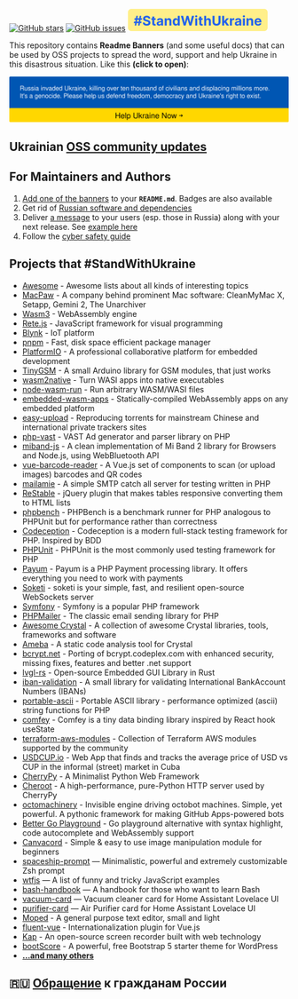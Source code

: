 [![GitHub stars](https://img.shields.io/github/stars/vshymanskyy/StandWithUkraine.svg)](https://github.com/vshymanskyy/StandWithUkraine/stargazers)
[![GitHub issues](https://img.shields.io/github/issues/vshymanskyy/StandWithUkraine.svg)](https://github.com/vshymanskyy/StandWithUkraine/issues)
[![StandWithUkraine](https://raw.githubusercontent.com/vshymanskyy/StandWithUkraine/main/badges/StandWithUkraine.svg)](https://github.com/vshymanskyy/StandWithUkraine/blob/main/docs/README.md)

This repository contains **Readme Banners** (and some useful docs) that can be used by OSS projects to spread the word, support and help Ukraine in this disastrous situation. Like this **(click to open)**:

[![Stand With Ukraine](https://raw.githubusercontent.com/vshymanskyy/StandWithUkraine/main/banner2-direct.svg)](https://vshymanskyy.github.io/StandWithUkraine/)

## Ukrainian [OSS community updates](/docs/CommunityUpdates.md)

## For Maintainers and Authors

1. [Add one of the banners](/docs/AddBanner.md) to your **`README.md`**. Badges are also available
2. Get rid of [Russian software and dependencies](/docs/Boycott.md)
3. Deliver [a message](https://github.com/vshymanskyy/StandWithUkraine/blob/main/docs/ToRussianPeople.md) to your users (esp. those in Russia) along with your next release. See [example here](https://github.com/vshymanskyy/StandWithUkraine/issues/4)
4. Follow the [cyber safety guide](/docs/CyberSafety.md)

## Projects that #StandWithUkraine

- [Awesome](https://github.com/sindresorhus/awesome) - Awesome lists about all kinds of interesting topics
- [MacPaw](https://github.com/MacPaw) - A company behind prominent Mac software: CleanMyMac X, Setapp, Gemini 2, The Unarchiver
- [Wasm3](https://github.com/wasm3) - WebAssembly engine
- [Rete.js](https://github.com/retejs/rete) - JavaScript framework for visual programming
- [Blynk](https://github.com/blynkkk/blynk-library) - IoT platform
- [pnpm](https://github.com/pnpm/pnpm) - Fast, disk space efficient package manager
- [PlatformIO](https://github.com/platformio/platformio-core) - A professional collaborative platform for embedded development
- [TinyGSM](https://github.com/vshymanskyy/TinyGSM) - A small Arduino library for GSM modules, that just works
- [wasm2native](https://github.com/vshymanskyy/wasm2native) - Turn WASI apps into native executables
- [node-wasm-run](https://github.com/wasm3/node-wasm-run) - Run arbitrary WASM/WASI files
- [embedded-wasm-apps](https://github.com/wasm3/embedded-wasm-apps) - Statically-compiled WebAssembly apps on any embedded platform
- [easy-upload](https://github.com/techmovie/easy-upload) - Reproducing torrents for mainstream Chinese and international private trackers sites
- [php-vast](https://github.com/sokil/php-vast) - VAST Ad generator and parser library on PHP
- [miband-js](https://github.com/vshymanskyy/miband-js) - A clean implementation of Mi Band 2 library for Browsers and Node.js, using WebBluetooth API
- [vue-barcode-reader](https://github.com/olefirenko/vue-barcode-reader) - A Vue.js set of components to scan (or upload images) barcodes and QR codes
- [mailamie](https://github.com/micc83/mailamie) - A simple SMTP catch all server for testing written in PHP
- [ReStable](https://github.com/micc83/ReStable) - jQuery plugin that makes tables responsive converting them to HTML lists
- [phpbench](https://github.com/phpbench/phpbench) - PHPBench is a benchmark runner for PHP analogous to PHPUnit but for performance rather than correctness
- [Codeception](https://github.com/Codeception/Codeception) - Codeception is a modern full-stack testing framework for PHP. Inspired by BDD
- [PHPUnit](https://github.com/sebastianbergmann/phpunit) - PHPUnit is the most commonly used testing framework for PHP
- [Payum](https://github.com/Payum/Payum) - Payum is a PHP Payment processing library. It offers everything you need to work with payments
- [Soketi](https://github.com/soketi/soketi) - soketi is your simple, fast, and resilient open-source WebSockets server
- [Symfony](https://symfony.com/blog/symfony-stands-with-ukraine) - Symfony is a popular PHP framework
- [PHPMailer](https://github.com/PHPMailer/PHPMailer) - The classic email sending library for PHP
- [Awesome Crystal](https://github.com/veelenga/awesome-crystal) - A collection of awesome Crystal libraries, tools, frameworks and software
- [Ameba](https://github.com/crystal-ameba/ameba) - A static code analysis tool for Crystal
- [bcrypt.net](https://github.com/BcryptNet/bcrypt.net) - Porting of bcrypt.codeplex.com with enhanced security, missing fixes, features and better .net support
- [lvgl-rs](https://github.com/rafaelcaricio/lvgl-rs) - Open-source Embedded GUI Library in Rust
- [iban-validation](https://github.com/jschaedl/iban-validation) - A small library for validating International BankAccount Numbers (IBANs)
- [portable-ascii](https://github.com/voku/portable-ascii) - Portable ASCII library - performance optimized (ascii) string functions for PHP
- [comfey](https://github.com/dejavu1987/comfey) - Comfey is a tiny data binding library inspired by React hook useState
- [terraform-aws-modules](https://github.com/terraform-aws-modules) - Collection of Terraform AWS modules supported by the community
- [USDCUP.io](https://github.com/elvismdev/usdcup.io) - Web App that finds and tracks the average price of USD vs CUP in the informal (street) market in Cuba
- [CherryPy](https://github.com/cherrypy/cherrypy) - A Minimalist Python Web Framework
- [Cheroot](https://github.com/cherrypy/cheroot) - A high-performance, pure-Python HTTP server used by CherryPy
- [octomachinery](https://github.com/sanitizers/octomachinery) - Invisible engine driving octobot machines. Simple, yet powerful. A pythonic framework for making GitHub Apps-powered bots
- [Better Go Playground](https://github.com/x1unix/go-playground) - Go playground alternative with syntax highlight, code autocomplete and WebAssembly support
- [Canvacord](https://github.com/CesiumLabs/canvacord) - Simple & easy to use image manipulation module for beginners
- [spaceship-prompt](https://github.com/spaceship-prompt/spaceship-prompt) — Minimalistic, powerful and extremely customizable Zsh prompt
- [wtfjs](https://github.com/denysdovhan/wtfjs) — A list of funny and tricky JavaScript examples
- [bash-handbook](https://github.com/denysdovhan/bash-handbook) — A handbook for those who want to learn Bash
- [vacuum-card](https://github.com/denysdovhan/vacuum-card) — Vacuum cleaner card for Home Assistant Lovelace UI
- [purifier-card](https://github.com/denysdovhan/purifier-card) — Air Purifier card for Home Assistant Lovelace UI
- [Moped](https://github.com/RobertoMachorro/Moped) - A general purpose text editor, small and light
- [fluent-vue](https://github.com/Demivan/fluent-vue) - Internationalization plugin for Vue.js 
- [Kap](https://github.com/wulkano/Kap) - An open-source screen recorder built with web technology
- [bootScore](https://github.com/bootscore/bootscore) - A powerful, free Bootstrap 5 starter theme for WordPress
- [**...and many others**](https://github.com/search?l=Markdown&q=SWUbanner&type=Code)

## 🇷🇺 [Обращение](/docs/ToRussianPeople.md) к гражданам России
